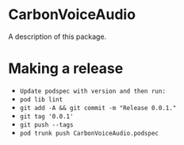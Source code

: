 # CarbonVoiceAudio

A description of this package.

# Making a release
- `Update podspec with version and then run:`
- `pod lib lint`
- `git add -A && git commit -m "Release 0.0.1."`
- `git tag '0.0.1'`
- `git push --tags`
- `pod trunk push CarbonVoiceAudio.podspec`
